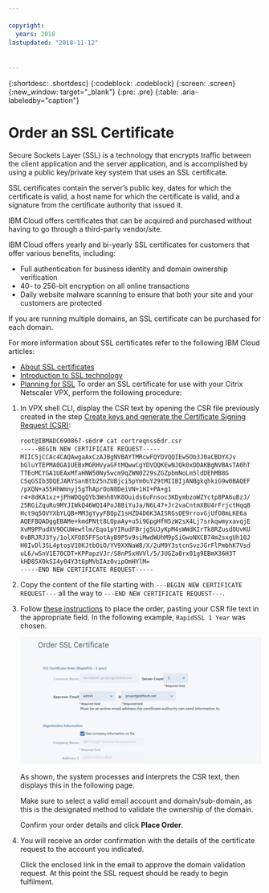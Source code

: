 ```yaml
---

copyright:
  years: 2018
lastupdated: "2018-11-12"


---
```


{:shortdesc: .shortdesc}
{:codeblock: .codeblock}
{:screen: .screen}
{:new_window: target="_blank"}
{:pre: .pre}
{:table: .aria-labeledby="caption"}

# Order an SSL Certificate

Secure Sockets Layer (SSL) is a technology that encrypts traffic between the client application and the server application, and is accomplished by using a public key/private key system that uses an SSL certificate.

SSL certificates contain the server’s public key, dates for which the certificate is valid, a host name for which the certificate is valid, and a signature from the certificate authority that issued it.

IBM Cloud offers certificates that can be acquired and purchased without having to go through a third-party vendor/site.

IBM Cloud offers yearly and bi-yearly SSL certificates for customers that offer various benefits, including:

* Full authentication for business identity and domain ownership verification
* 40- to 256-bit encryption on all online transactions
* Daily website malware scanning to ensure that both your site and your customers are protected

If you are running multiple domains, an SSL certificate can be purchased for each domain.

For more information about SSL certificates refer to the following IBM Cloud articles:

* [About SSL certificates](/docs/infrastructure/ssl-certificates/ssl-certificates.html#about-ssl-certificates)
* [Introduction to SSL technology](/docs/infrastructure/ssl-certificates/intro-ssl.html#introduction-to-ssl-technology)
* [Planning for SSL](/docs/infrastructure/ssl-certificates/planning-ahead-ssl.html#planning-for-ssl)
To order an SSL certificate for use with your Citrix Netscaler VPX, perform the following procedure:

1.	In VPX shell CLI, display the CSR text by opening the CSR file previously created in the step [Create keys and generate the Certificate Signing Request (CSR)](hsm-csr.html):

	```
	root@IBMADC690867-s6dr# cat certreqnss6dr.csr
	-----BEGIN NEW CERTIFICATE REQUEST-----
	MIIC5jCCAc4CAQAwgaAxCzAJBgNVBAYTMRcwFQYDVQQIEw5Ob3J0aCBDYXJv
	bGluYTEPMA0GA1UEBxMGRHVyaGFtMQwwCgYDVQQKEwNJQk0xDDAKBgNVBAsTA0hT
	TTEoMCYGA1UEAxMfaHNW50Ny5wcm9qZWN0Z29sZGZpbmNoLm5ldDEhMB8G
	CSqGSIb3DQEJARYSanBtb25nZUBjci5pYm0uY29tMIIBIjANBgkqhkiG9w0BAQEF
	/pXQN+a55HhWmnyj5gThAprOoN8DeiVN+1HI+PA+g1
	r4+8dKA1xz+jPhWDQgQYb3Wnh8VK8Ouids6uFnsoc3KDymbzoWZYctp8PA6uBzJ/
	25RGiZquRu9MYJIWkQ46WQ14PoJ8BiYuJa/N6L47+Jr2vaCntmXBU4rFrjctHqq8
	Hct9q5OVYXbYLQB+MM3gYyyFBQpZ1sHZD4D6K3AISRGsOE9rrovGjUfO8mLKE6a
	AQEFBQADggEBAMe+kmdPNtt8LOpaAy+u5i9GpgHfH5zW2sX4Lj7srkqwmyxavqjE
	XvM9PPudXV9OCUWewtlm/Eqo1pYIRudFBrjg5UJyKpM4sWWdKIrTk8RZusdOUvKU
	0vBRJRJ3Yy/1olXFO05FFSotAyB9P5v9siMwdWUhM9pSiGwoNXCB74m2sxgUh10J
	H0IvDl3SL4ptosV10KJtbOiO/YV9XXNaW8/X/2uM9Y3stcnSvzJGrFlPmbhK7Vsd
	uL6/wSnV1E70CDT+KPPapzVJr/S8nP5xHVVl/5/JUGZa8rx01g9EBmX36H3T
	kHD85XOkSI4y04Y3t6pMVbIAz0vipOmHYlM=
	-----END NEW CERTIFICATE REQUEST-----
	```

2.	Copy the content of the file starting with `---BEGIN NEW CERTIFICATE REQUEST---` all the way to `---END NEW CERTIFICATE REQUEST---`.

3.	Follow [these instructions](/docs/infrastructure/ssl-certificates/index.html#ordering-ssl-certificates) to place the order, pasting your CSR file text in the appropriate field. In the following example, `RapidSSL 1 Year` was chosen.

	<img src="images/5-Order-Certificate_1.png" alt="drawing" style="width: 550px;"/>

	As shown, the system processes and interprets the CSR text, then displays this in the following page.

	Make sure to select a valid email account and domain/sub-domain, as this is the designated method to validate the ownership of the domain.

	Confirm your order details and click **Place Order**.

4. You will receive an order confirmation with the details of the certificate request to the account you indicated.

	Click the enclosed link in the email to approve the domain validation request. At this point the SSL request should be ready to begin fulfilment.
